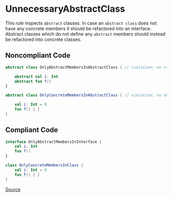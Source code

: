 # UnnecessaryAbstractClass

This rule inspects `abstract` classes. In case an `abstract class` does not have any concrete members it should be
refactored into an interface. Abstract classes which do not define any `abstract` members should instead be
refactored into concrete classes.

## Noncompliant Code

```kotlin
abstract class OnlyAbstractMembersInAbstractClass { // violation: no concrete members

    abstract val i: Int
    abstract fun f()
}

abstract class OnlyConcreteMembersInAbstractClass { // violation: no abstract members

    val i: Int = 0
    fun f() { }
}
```
## Compliant Code

```kotlin
interface OnlyAbstractMembersInInterface {
    val i: Int
    fun f()
}

class OnlyConcreteMembersInClass {
    val i: Int = 0
    fun f() { }
}
```

[Source](https://detekt.github.io/detekt/style.html#unnecessaryabstractclass)
